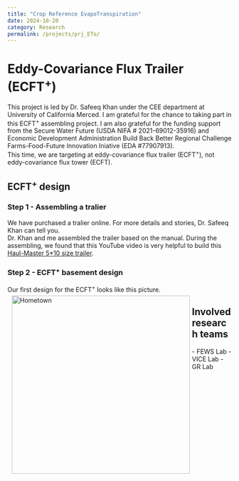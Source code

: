 ```yaml
---
title: "Crop Reference EvapoTranspiration"
date: 2024-10-20
category: Research 
permalink: /projects/prj_ETo/
---
```


<h1>Eddy-Covariance Flux Trailer (ECFT<sup>+</sup>)</h1>
This project is led by Dr. Safeeq Khan under the CEE department at University of California Merced. I am grateful for the chance to taking part in this ECFT<sup>+</sup> assembling project. I am also grateful for the funding support from the Secure Water Future (USDA NIFA # 2021-69012-35916) and Economic Development Administration Build Back Better Regional Challenge Farms-Food-Future Innovation Iniative (EDA #77907913).<br>
This time, we are targeting at eddy-covariance flux trailer (ECFT<sup>+</sup>), not eddy-covariance flux tower (ECFT).

<h2>ECFT<sup>+</sup> design</h2>
<h3>Step 1 - Assembling a tralier</h3>
We have purchased a tralier online. For more details and stories, Dr. Safeeq Khan can tell you. <br>
Dr. Khan and me assembled the trailer based on the manual. During the assembling, we found that this YouTube video is very helpful to build this <a href="https://www.youtube.com/watch?v=QL-F22P8uC8" target="_blank">Haul-Master 5*10 size trailer</a>. 

<h3>Step 2 - ECFT<sup>+</sup> basement design </h3>
Our first design for the ECFT<sup>+</sup> looks like this picture.
<img src="/images/projects/ECFT/ECFT_1.PNG" alt="Hometown" style="width: 400px; float: left; margin: 5px 5px 5px 10px;">

<h2>Involved research teams</h2>
- FEWS Lab
- VICE Lab
- GR Lab
